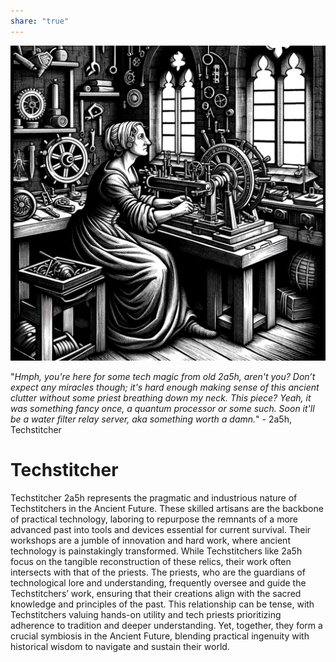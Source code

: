 ```yaml
---  
share: "true"  
---  
```

  
![Pasted image 20240126180341](./Pasted%20image%2020240126180341.png)  
  
"*Hmph, you're here for some tech magic from old 2a5h, aren't you? Don’t expect any miracles though; it's hard enough making sense of this ancient clutter without some priest breathing down my neck. This piece? Yeah, it was something fancy once, a quantum processor or some such. Soon it'll be a water filter relay server, aka something worth a damn.*" - 2a5h, Techstitcher  
  
# Techstitcher  
  
Techstitcher 2a5h represents the pragmatic and industrious nature of Techstitchers in the Ancient Future. These skilled artisans are the backbone of practical technology, laboring to repurpose the remnants of a more advanced past into tools and devices essential for current survival. Their workshops are a jumble of innovation and hard work, where ancient technology is painstakingly transformed. While Techstitchers like 2a5h focus on the tangible reconstruction of these relics, their work often intersects with that of the priests. The priests, who are the guardians of technological lore and understanding, frequently oversee and guide the Techstitchers’ work, ensuring that their creations align with the sacred knowledge and principles of the past. This relationship can be tense, with Techstitchers valuing hands-on utility and tech priests prioritizing adherence to tradition and deeper understanding. Yet, together, they form a crucial symbiosis in the Ancient Future, blending practical ingenuity with historical wisdom to navigate and sustain their world.